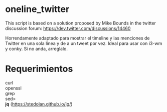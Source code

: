 oneline_twitter
===============
This script is based on a solution proposed by Mike Bounds
in the twitter discussion forum: https://dev.twitter.com/discussions/14460

Horrendamente adaptado para mostrar el timeline y las menciones de Twitter en una sola linea y de a un tweet por vez. Ideal para usar con i3-wm y conky. Si no anda, arreglalo.


Requerimientos
==============
curl<br>
openssl<br>
grep<br>
sed><br>
<b>jq</b> (https://stedolan.github.io/jq/)<br> 
